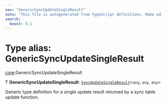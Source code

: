 ```yaml
---
nav: "GenericSyncUpdateSingleResult"
note: "This file is autogenerated from TypeScript definitions. Make edits to the comments in the TypeScript file and then run `make docs` to regenerate this file."
search:
  boost: 0.1
---
```

# Type alias: GenericSyncUpdateSingleResult

[core](../modules/core.md).GenericSyncUpdateSingleResult

Ƭ **GenericSyncUpdateSingleResult**: [`SyncUpdateSingleResult`](core.SyncUpdateSingleResult.md)<`any`, `any`, `any`\>

Generic type definition for a single update result returned by a sync table update function.
